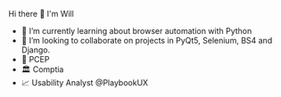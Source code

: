Hi there 👋 I'm Will

- 🎨 I’m currently learning about browser automation with Python
- 👯 I’m looking to collaborate on projects in PyQt5, Selenium, BS4 and Django.
- 🥂 PCEP 
- 🏛 Comptia
- 📈 Usability Analyst @PlaybookUX
